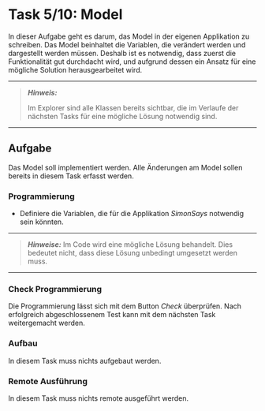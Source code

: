 # Task 5/10: Model
In dieser Aufgabe geht es darum, das Model in der eigenen Applikation zu schreiben. Das Model beinhaltet die Variablen, 
die verändert werden und dargestellt werden müssen. Deshalb ist es notwendig, dass zuerst die Funktionalität gut durchdacht 
wird, und aufgrund dessen ein Ansatz für eine mögliche Solution herausgearbeitet wird.

---
> **_Hinweis:_**
>
> Im Explorer sind alle Klassen bereits sichtbar, die im Verlaufe der nächsten Tasks für eine mögliche Lösung notwendig 
> sind.
---

## Aufgabe
Das Model soll implementiert werden. Alle Änderungen am Model sollen bereits in diesem Task erfasst werden.

### Programmierung
- Definiere die Variablen, die für die Applikation *SimonSays* notwendig sein könnten.

---
> **_Hinweise:_**
> Im Code wird eine mögliche Lösung behandelt. Dies bedeutet nicht, dass diese Lösung unbedingt umgesetzt werden muss.
---

### Check Programmierung
Die Programmierung lässt sich mit dem Button *Check* überprüfen. Nach erfolgreich abgeschlossenem Test kann mit dem
nächsten Task weitergemacht werden.

### Aufbau
In diesem Task muss nichts aufgebaut werden.

### Remote Ausführung
In diesem Task muss nichts remote ausgeführt werden.